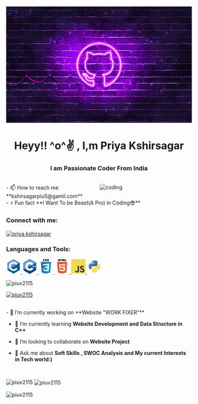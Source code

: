 ![logo](https://github.com/PiuV2115/PiuV2115/blob/main/githubbg.jpg)
<h1 align="center">Heyy!! ^o^✌️ , I,m Priya Kshirsagar</h1>
</hr>
<h3 align="center">I am Passionate Coder From India</h3>
<br>
<img align="right" style="display:inline" alt="coding" width="250" src="https://i.makeagif.com/media/5-05-2016/CT5lE_.gif">
<span style="display:inline">
  - 📫 How to reach me **kshirsagarpiu5@gamil.com**<br>
  - ⚡ Fun fact **I Want To be Beast(A Pro) in Coding😎**
  <h3 align="left">Connect with me:</h3>
<p align="left">
<a href="https://linkedin.com/in/priya kshirsagar" target="blank"><img align="center" src="https://raw.githubusercontent.com/rahuldkjain/github-profile-readme-generator/master/src/images/icons/Social/linked-in-alt.svg" alt="priya kshirsagar" height="30" width="40" /></a>
</p>
<h3 align="left">Languages and Tools:</h3>
<p align="left"> <a href="https://www.cprogramming.com/" target="_blank" rel="noreferrer"> <img src="https://raw.githubusercontent.com/devicons/devicon/master/icons/c/c-original.svg" alt="c" width="40" height="40"/> </a> <a href="https://www.w3schools.com/cpp/" target="_blank" rel="noreferrer"> <img src="https://raw.githubusercontent.com/devicons/devicon/master/icons/cplusplus/cplusplus-original.svg" alt="cplusplus" width="40" height="40"/> </a> <a href="https://www.w3schools.com/css/" target="_blank" rel="noreferrer"> <img src="https://raw.githubusercontent.com/devicons/devicon/master/icons/css3/css3-original-wordmark.svg" alt="css3" width="40" height="40"/> </a> <a href="https://www.w3.org/html/" target="_blank" rel="noreferrer"> <img src="https://raw.githubusercontent.com/devicons/devicon/master/icons/html5/html5-original-wordmark.svg" alt="html5" width="40" height="40"/> </a> <a href="https://developer.mozilla.org/en-US/docs/Web/JavaScript" target="_blank" rel="noreferrer"> <img src="https://raw.githubusercontent.com/devicons/devicon/master/icons/javascript/javascript-original.svg" alt="javascript" width="40" height="40"/> </a> <a href="https://www.python.org" target="_blank" rel="noreferrer"> <img src="https://raw.githubusercontent.com/devicons/devicon/master/icons/python/python-original.svg" alt="python" width="40" height="40"/> </a> </p>
  </span>
<p align="left"> <img src="https://komarev.com/ghpvc/?username=piuv2115&label=Profile%20views&color=0e75b6&style=flat" alt="piuv2115" /> </p>

<p align="left"> <a href="https://github.com/ryo-ma/github-profile-trophy"><img src="https://github-profile-trophy.vercel.app/?username=piuv2115" alt="piuv2115" /></a> </p>
<br>
  - 🔭 I’m currently working on **Website "WORK FIXER"**

- 🌱 I’m currently learning **Website Development and Data Structure in C++**

- 👯 I’m looking to collaborate on **Website Project**

- 💬 Ask me about **Soft Skills , SWOC Analysis and My current Interests in Tech world:)**
<br>


<p><img align="left" src="https://github-readme-stats.vercel.app/api/top-langs?username=piuv2115&show_icons=true&locale=en&layout=compact" alt="piuv2115" /></p>

<p>&nbsp;<img align="center" src="https://github-readme-stats.vercel.app/api?username=piuv2115&show_icons=true&locale=en" alt="piuv2115" /></p>

<p><img align="center" src="https://github-readme-streak-stats.herokuapp.com/?user=piuv2115&" alt="piuv2115" /></p>
